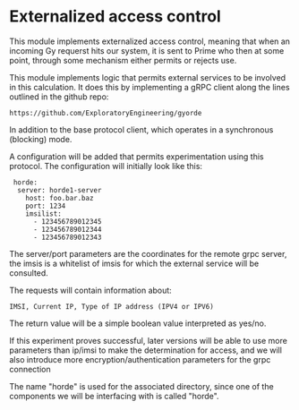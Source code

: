 Externalized access control
====

This module implements externalized access control, meaning that when
an incoming Gy requerst hits our system, it is sent to Prime who then at
some point, through some mechanism either permits or rejects use.

This module implements logic that permits external services to be involved
in this calculation.   It does this by implementing a gRPC client along the
lines outlined in the github repo:

    https://github.com/ExploratoryEngineering/gyorde

In addition to the base protocol client, which operates in a synchronous
(blocking) mode.

A configuration will be added that permits experimentation using this
protocol.  The configuration will initially look like this:

     horde:
	  server: horde1-server
	    host: foo.bar.baz
	    port: 1234
	    imsilist:
	      - 123456789012345
   	      - 123456789012344
	      - 123456789012343

The server/port parameters are the coordinates for the remote grpc server,
the imsis is a whitelist of imsis for which the external service will be
consulted.

The requests will contain information about:

    IMSI, Current IP, Type of IP address (IPV4 or IPV6)

The return value will be a simple boolean value interpreted as yes/no.

If this experiment proves successful, later versions will be able to
use more parameters than ip/imsi to make the determination for access,
and we will also introduce more encryption/authentication parameters
for the grpc connection

The name "horde" is used for the associated directory, since one of the components we will be interfacing
with is called "horde".
